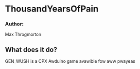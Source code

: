 # ThousandYearsOfPain

### Author:
Max Throgmorton

## What does it do?
GEN_WUSH is a CPX Awduino game avawible fow aww pwayeas

